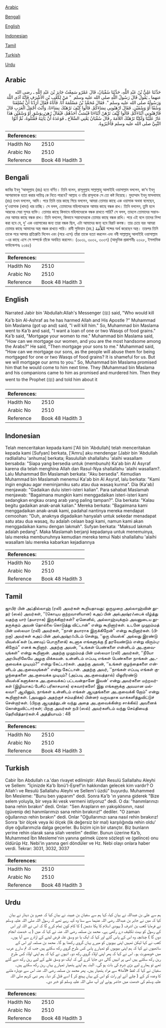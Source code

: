 [Arabic](#arabic)

[Bengali](#bengali)

[English](#english)

[Indonesian](#indonesian)

[Tamil](#tamil)

[Turkish](#turkish)

[Urdu](#urdu)

## Arabic


<div dir="rtl" lang="ar" style={{fontSize:'larger',backgroundColor:'#f8f9fa',padding:20}}>
حَدَّثَنَا عَلِيُّ بْنُ عَبْدِ اللَّهِ، حَدَّثَنَا سُفْيَانُ، قَالَ عَمْرٌو سَمِعْتُ جَابِرَ بْنَ عَبْدِ اللَّهِ ـ رضى الله عنهما ـ يَقُولُ قَالَ رَسُولُ اللَّهِ صلى الله عليه وسلم ‏ "‏ مَنْ لِكَعْبِ بْنِ الأَشْرَفِ فَإِنَّهُ آذَى اللَّهَ وَرَسُولَهُ صلى الله عليه وسلم ‏"‏‏.‏ فَقَالَ مُحَمَّدُ بْنُ مَسْلَمَةَ أَنَا‏.‏ فَأَتَاهُ فَقَالَ أَرَدْنَا أَنْ تُسْلِفَنَا وَسْقًا أَوْ وَسْقَيْنِ‏.‏ فَقَالَ ارْهَنُونِي نِسَاءَكُمْ‏.‏ قَالُوا كَيْفَ نَرْهَنُكَ نِسَاءَنَا، وَأَنْتَ أَجْمَلُ الْعَرَبِ قَالَ فَارْهَنُونِي أَبْنَاءَكُمْ‏.‏ قَالُوا كَيْفَ نَرْهَنُ أَبْنَاءَنَا فَيُسَبُّ أَحَدُهُمْ، فَيُقَالُ رُهِنَ بِوَسْقٍ أَوْ وَسْقَيْنِ هَذَا عَارٌ عَلَيْنَا وَلَكِنَّا نَرْهَنُكَ اللأْمَةَ ـ قَالَ سُفْيَانُ يَعْنِي السِّلاَحَ ـ فَوَعَدَهُ أَنْ يَأْتِيَهُ فَقَتَلُوهُ، ثُمَّ أَتَوُا النَّبِيَّ صلى الله عليه وسلم فَأَخْبَرُوهُ‏.‏
</div>
<div style={{backgroundColor:'#f8f9fa',padding:20, marginBottom: 10}}><table> <thead> <tr> <th>References:</th> <th></th> </tr> </thead> <tbody><tr><td>Hadith No</td><td>2510</td></tr><tr><td>Arabic No</td><td>2510</td></tr><tr><td>Reference</td><td>Book 48 Hadith 3</td></tr></tbody></table></div>

## Bengali


<div dir="ltr" lang="bn" style={{fontSize:'larger',backgroundColor:'#f8f9fa',padding:20}}>
জাবির ইবনু ‘আবদুল্লাহ (রাঃ) হতে বর্ণিত। তিনি বলেন, রাসূলুল্লাহ সাল্লাল্লাহু আলাইহি ওয়াসাল্লাম বললেন, কা‘ব ইবনু আশরাফকে হত্যা করার দায়িত্ব কে নিতে পারবে? আল্লাহ ও তাঁর রাসূলকে সে তো কষ্ট দিয়েছে। মুহাম্মাদ ইবনু মাসলামাহ (রাঃ) তখন বললেন, আমি। পরে তিনি তার কাছে গিয়ে বললেন, আমরা তোমার কাছে এক ওয়াসাক অথবা বলেছেন, দু’ওয়াসাক (খাদ্য) ধার চাচ্ছি। সে বলল, তোমাদের মহিলাদেরকে আমার কাছে বন্ধক রাখ। তিনি বললেন, তুমি হলে আরবের সেরা সুন্দর ব্যক্তি। তোমার কাছে কিভাবে মহিলাদেরকে বন্ধক রাখতে পারি? সে বলল, তাহলে তোমাদের সন্তানদের আমার কাছে বন্ধক রাখ। তিনি বললেন, কিভাবে সন্তানদেরকে তোমার কাছে বন্ধক রাখি। পরে এই বলে তাদের নিন্দা করা হবে যে, দু’ এক ওয়াসাকের জন্য তারা বন্ধক ছিল, এটা আমাদের জন্য হবে বিরাট কলঙ্ক। তার চেয়ে বরং আমরা তোমার কাছে আমাদের অস্ত্র বন্ধক রাখতে পারি। রাবী সুফিয়ান (রহ.) اللاَّمَةَ শব্দের অর্থ করেছেন অস্ত্র। তারপর তিনি তাকে পরে আসার প্রতিশ্রুতি দিলেন এবং (পরে এসে) তাঁরা তাকে হত্যা করলেন এবং নবী সাল্লাল্লাহু আলাইহি ওয়াসাল্লাম -এর কাছে এসে সে সম্পর্কে তাঁকে অবহিত করলেন। (৩০৩১, ৩০৩২, ৩০৩৭) (আধুনিক প্রকাশনীঃ ২৩২৮, ইসলামিক ফাউন্ডেশনঃ ২৩৪৫)
</div>
<div style={{backgroundColor:'#f8f9fa',padding:20, marginBottom: 10}}><table> <thead> <tr> <th>References:</th> <th></th> </tr> </thead> <tbody><tr><td>Hadith No</td><td>2510</td></tr><tr><td>Arabic No</td><td>2510</td></tr><tr><td>Reference</td><td>Book 48 Hadith 3</td></tr></tbody></table></div>

## English


<div dir="ltr" lang="en" style={{fontSize:'larger',backgroundColor:'#f8f9fa',padding:20}}>
Narrated Jabir bin 'Abdullah:Allah's Messenger (ﷺ) said, "Who would kill Ka'b bin Al-Ashraf as he has harmed Allah and His Apostle ?" Muhammad bin Maslama (got up and) said, "I will kill him." So, Muhammad bin Maslama went to Ka'b and said, "I want a loan of one or two Wasqs of food grains." Ka'b said, "Mortgage your women to me." Muhammad bin Maslama said, "How can we mortgage our women, and you are the most handsome among the Arabs?" He said, "Then mortgage your sons to me." Muhammad said, "How can we mortgage our sons, as the people will abuse them for being mortgaged for one or two Wasqs of food grains? It is shameful for us. But we will mortgage our arms to you." So, Muhammad bin Maslama promised him that he would come to him next time. They (Muhammad bin Maslama and his companions came to him as promised and murdered him. Then they went to the Prophet (ﷺ) and told him about it
</div>
<div style={{backgroundColor:'#f8f9fa',padding:20, marginBottom: 10}}><table> <thead> <tr> <th>References:</th> <th></th> </tr> </thead> <tbody><tr><td>Hadith No</td><td>2510</td></tr><tr><td>Arabic No</td><td>2510</td></tr><tr><td>Reference</td><td>Book 48 Hadith 3</td></tr></tbody></table></div>

## Indonesian


<div dir="ltr" lang="id" style={{fontSize:'larger',backgroundColor:'#f8f9fa',padding:20}}>
Telah menceritakan kepada kami ['Ali bin 'Abdullah] telah menceritakan kepada kami [Sufyan] berkata, ['Amru] aku mendengar [Jabir bin 'Abdullah radliallahu 'anhuma] berkata; Rasulullah shallallahu 'alaihi wasallam bersabda: "Siapa yang bersedia untuk (membunuh) Ka'ab bin Al Asyraf karena dia telah menghina Allah dan Rasul-Nya shallallahu 'alaihi wasallam?. Lalu Muhammad Bin Maslamah berkata: "Aku bersedia". Kemudian Muhammad bin Maslamah menemui Ka'ab bin Al Asyraf, lalu berkata: "Kami ingin engkau agar meminjamiku satu atau dua wasaq kurma". Dia (Ka'ab) menjawab: "Gadaikan dulu isteri-isteri kalian". Para sahabat Maslamah menjawab: "Bagaimana mungkin kami menggadaikan isteri-isteri kami sedangkan engkau orang arab yang paling tampan?". Dia berkata: "Kalau begitu gadaikan anak-anak kalian." Mereka berkata: "Bagaimana kami menggadaikan anak-anak kami, padahal nantinya mereka mendapat cemoohan: "Duh, anaknya digadaikan hanyalah untuk sekedar menadapat satu atau dua wasaq, itu adalah celaan bagi kami, namun kami akan menggadaikan kamu dengan lakmah". Sufyan berkata: "Maksud lakmah adalah pedang". Maka Maslamah berjanji kepadanya untuk menemuinya, lalu mereka membunuhnya kemudian mereka temui Nabi shallallahu 'alaihi wasallam lalu mereka kabarkan kejadiannya
</div>
<div style={{backgroundColor:'#f8f9fa',padding:20, marginBottom: 10}}><table> <thead> <tr> <th>References:</th> <th></th> </tr> </thead> <tbody><tr><td>Hadith No</td><td>2510</td></tr><tr><td>Arabic No</td><td>2510</td></tr><tr><td>Reference</td><td>Book 48 Hadith 3</td></tr></tbody></table></div>

## Tamil


<div dir="ltr" lang="ta" style={{fontSize:'larger',backgroundColor:'#f8f9fa',padding:20}}>
ஜாபிர் பின் அப்தில்லாஹ் (ரலி) அவர்கள் கூறியதாவது: ஒருமுறை அல்லாஹ்வின் தூதர் (ஸல்) அவர்கள், ‘‘(கொடிய குற்றவாளியான) கஅப் பின் அல்அஷ்ரஃபைக் வீழ்த்து வதற்கு யார் (தயாராக) இருக்கிறார்கள்? ஏனெனில், அல்லாஹ்வுக்கும் அவனுடைய தூதருக்கும் அவன் தொல்லை கொடுத்து விட்டான்” என்று கூறினார்கள். உடனே முஹம்மத் பின் மஸ்லமா (ரலி) அவர்கள், ‘‘நான் தயாராக இருக்கிறேன்” என்று கூறினார்கள். (பிறகு) அவர்கள் கஅப் பின் அல்அஷ்ரஃபிடம் சென்று, ‘‘ஒரு யிவஸ்க்’ அல்லது இரண்டு யிவஸ்க்’கள் (உணவுப் பொருளைக்) கடனாக எங்களுக்கு நீ தரவேண்டும் என்று விரும்புகிறோம்” எனக் கூறினார். அதற்கு அவன், ‘‘உங்கள் பெண்களை என்னிடம் அடகுவையுங்கள்” என்று கூறினான். அதற்கு முஹம்மத் பின் மஸ்லமா (ரலி) அவர்கள், ‘‘நீயோ அரபியரிலேயே அழகு மிக்கவன். உன்னிடம் எப்படி எங்கள் பெண்களை நாங்கள் அடகுவைக்க முடியும்?” என்று கேட்டார்கள். அதற்கு அவன், ‘‘உங்கள் குழந்தைகளை என்னிடம் அடகுவையுங்கள்” என்று கேட்டான். அதற்கு அவர், ‘‘நாங்கள் எப்படி எங்கள் குழந்தைகளை அடகுவைக்க முடியும்? (அப்படி அடகுவைத்தால்) யிஓரிரண்டு யிவஸ்க்’களுக்காக அடகுவைக்கப் பட்டவன்தானே இவன்’ என்று அவர்களை மற்றவர்கள் (இழிவாகப் பேசிப் பரிகாசமாக) ஏசுவார்களே! இது எங்களுக்கு அவமான மல்லவா? ஆயினும், நாங்கள் உன்னிடம் எங்கள் ஆயுதங்களை அடகுவைக்கி றோம்” என்று கூறினார்கள். (அவனும் அதற்குச் சம்மதிக்க) பின்னர் வருவதாக வாக்களித்துவிட்டுச் சென்றார்கள். (பிறகு ஆயுதத்துடன் வந்து அதை அடகுவைக்கின்ற சாக்கில்) அவனைக் கொன்றுவிட்டார்கள்; பிறகு அவர்கள் நபி (ஸல்) அவர்களிடம் வந்து செய்தியைத் தெரிவித்தார்கள்.4 அத்தியாயம் : 48
</div>
<div style={{backgroundColor:'#f8f9fa',padding:20, marginBottom: 10}}><table> <thead> <tr> <th>References:</th> <th></th> </tr> </thead> <tbody><tr><td>Hadith No</td><td>2510</td></tr><tr><td>Arabic No</td><td>2510</td></tr><tr><td>Reference</td><td>Book 48 Hadith 3</td></tr></tbody></table></div>

## Turkish


<div dir="ltr" lang="tr" style={{fontSize:'larger',backgroundColor:'#f8f9fa',padding:20}}>
Cabir İbn Abdullah r.a.'dan rivayet edilmiştir: Allah Resulü Sallallahu Aleyhi ve Sellem: "İçinizde Ka'b İbnü'l-Eşref'in hakkından gelecek kim vardır? O Allah'ı ve Resulü Sallallahu Aleyhi ve Sellem'i üzdü" buyurdu. Muhammed İbn Mesleme: "Bunu ben yaparım" dedi. Sonra Ka'b 'ın yanına giderek "Bize selem yoluyla, bir veya iki vesk vermeni istiyoruz" dedi. O da: "hanımlarınızı bana rehin bırakın" dedi. Onlar: "Sen Arapların en yakışıklısının, nasıl (güvenip de) hanımlarımızı sana rehin bırakırız!" dediler. "O zaman oğullarınızı rehin bırakın" dedi. Onlar "Oğullarımızı sana nasıl rehin bırakırız! Sonra 'bir ölçek veya iki ölçek (lik değersiz bir mal) karşılığında rehin oldu' diye oğullarımızla dalga geçerler. Bu bizim için bir utançtır. Biz bunların yerine rehin olarak sana silah verelim" dediler. Bunun üzerine Ka'b, Muhammed İbn Mesleme'nin yanına gelmek üzere sözleşti ve (gelince) onu öldürüp Hz. Nebi'in yanına geri döndüler ve Hz. Nebi olayı onlara haber verdi. Tekrar: 3031, 3032, 3037
</div>
<div style={{backgroundColor:'#f8f9fa',padding:20, marginBottom: 10}}><table> <thead> <tr> <th>References:</th> <th></th> </tr> </thead> <tbody><tr><td>Hadith No</td><td>2510</td></tr><tr><td>Arabic No</td><td>2510</td></tr><tr><td>Reference</td><td>Book 48 Hadith 3</td></tr></tbody></table></div>

## Urdu


<div dir="rtl" lang="ur" style={{fontSize:'larger',backgroundColor:'#f8f9fa',padding:20}}>
ہم سے علی بن عبداللہ نے بیان کیا، کہا ہم سے سفیان بن عیینہ نے بیان کیا کہ عمرو بن دینار نے بیان کیا کہ میں نے جابر بن عبداللہ رضی اللہ عنہما سے سنا وہ کہہ رہے تھے کہ رسول اللہ صلی اللہ علیہ وسلم نے فرمایا کعب بن اشرف ( یہودی اسلام کا پکا دشمن ) کا کام کون تمام کرے گا کہ اس نے اللہ اور اس کے رسول کو بہت تکلیف دے رکھی ہے۔ محمد بن مسلمہ رضی اللہ عنہ نے کہا کہ میں ( یہ خدمت انجام دوں گا ) چنانچہ وہ اس کے پاس گئے اور کہا کہ ایک یا دو وسق غلہ قرض لینے کے ارادے سے آیا ہوں۔ کعب نے کہا لیکن تمہیں اپنی بیویوں کو میرے یہاں گروی رکھنا ہو گا۔ محمد بن مسلمہ اور اس کے ساتھیوں نے کہا کہ ہم اپنی بیویوں کو تمہارے پاس کس طرح گروی رکھ سکتے ہیں جب کہ تم سارے عرب میں خوبصورت ہو۔ اس نے کہا کہ پھر اپنی اولاد گروی رکھ دو۔ انہوں نے کہا کہ ہم اپنی اولاد کس طرح رہن رکھ سکتے ہیں اسی پر انہیں گالی دی جایا کرے گی کہ ایک دو وسق غلے کے لیے رہن رکھ دیے گئے تھے تو ہمارے لیے بڑی شرم کی بات ہو گی۔ البتہ ہم اپنے ہتھیار تمہارے یہاں رہن رکھ سکتے ہیں۔ سفیان نے کہا کہ لفظ «لأمة» سے مراد ہتھیار ہیں۔ پھر محمد بن مسلمہ رضی اللہ عنہ اس سے دوبارہ ملنے کا وعدہ کر کے ( چلے آئے اور رات کو اس کے یہاں پہنچ کر ) اسے قتل کر دیا۔ پھر نبی کریم صلی اللہ علیہ وسلم کی خدمت میں حاضر ہوئے اور آپ صلی اللہ علیہ وسلم کو خبر دی۔
</div>
<div style={{backgroundColor:'#f8f9fa',padding:20, marginBottom: 10}}><table> <thead> <tr> <th>References:</th> <th></th> </tr> </thead> <tbody><tr><td>Hadith No</td><td>2510</td></tr><tr><td>Arabic No</td><td>2510</td></tr><tr><td>Reference</td><td>Book 48 Hadith 3</td></tr></tbody></table></div>